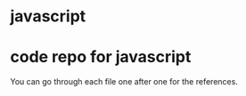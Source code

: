 # javascript
# code repo for javascript

You can go through each file one after one for the references.
